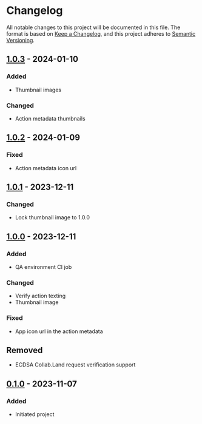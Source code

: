 # Changelog

All notable changes to this project will be documented in this file.
The format is based on [Keep a Changelog], and this project adheres to [Semantic Versioning].

## [1.0.3] - 2024-01-10
### Added
- Thumbnail images

### Changed
- Action metadata thumbnails

## [1.0.2] - 2024-01-09
### Fixed
- Action metadata icon url

## [1.0.1] - 2023-12-11
### Changed
- Lock thumbnail image to 1.0.0

## [1.0.0] - 2023-12-11
### Added
- QA environment CI job

### Changed
- Verify action texting
- Thumbnail image

### Fixed
- App icon url in the action metadata

## Removed
- ECDSA Collab.Land request verification support

## [0.1.0] - 2023-11-07

### Added

- Initiated project

[Unreleased]: https://github.com/rarimo/collabland-rarimo-poh-action/compare/1.0.3...HEAD
[1.0.3]: https://github.com/rarimo/collabland-rarimo-poh-action/compare/1.0.2...1.0.3
[1.0.2]: https://github.com/rarimo/collabland-rarimo-poh-action/compare/1.0.1...1.0.2
[1.0.1]: https://github.com/rarimo/collabland-rarimo-poh-action/compare/1.0.0...1.0.1
[1.0.0]: https://github.com/rarimo/collabland-rarimo-poh-action/compare/0.1.0...1.0.0
[0.1.0]: https://github.com/rarimo/collabland-rarimo-poh-action/releases/tag/0.1.0
[Keep a Changelog]: https://keepachangelog.com/en/1.0.0/
[Semantic Versioning]: https://semver.org/spec/v2.0.0.html
